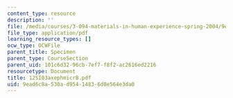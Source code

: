 ```yaml
---
content_type: resource
description: ''
file: /media/courses/3-094-materials-in-human-experience-spring-2004/9ead6c8a530ad95414836d8e564e3da0_12SI03axephmicrB.pdf
file_type: application/pdf
learning_resource_types: []
ocw_type: OCWFile
parent_title: Specimen
parent_type: CourseSection
parent_uid: 101c6d32-96cb-7ef7-f8f2-ac2616ed2216
resourcetype: Document
title: 12SI03axephmicrB.pdf
uid: 9ead6c8a-530a-d954-1483-6d8e564e3da0
---
```

